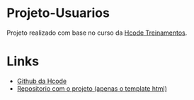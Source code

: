 # Projeto-Usuarios

Projeto realizado com base no curso da [Hcode Treinamentos](https://hcode.com.br/cursos/JSFULL).

# Links
- [Github da Hcode](https://github.com/hcodebr)
- [Repositorio com o projeto (apenas o template html)](https://github.com/hcodebr/curso-javascript-projeto-usuarios)

